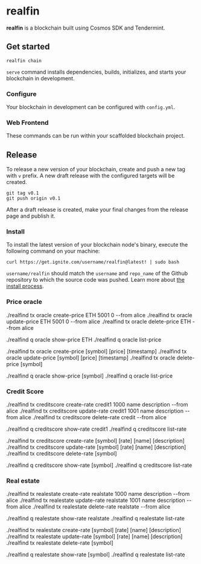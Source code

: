 # realfin
**realfin** is a blockchain built using Cosmos SDK and Tendermint.

## Get started

```
realfin chain
```

`serve` command installs dependencies, builds, initializes, and starts your blockchain in development.

### Configure

Your blockchain in development can be configured with `config.yml`.

### Web Frontend
These commands can be run within your scaffolded blockchain project. 

## Release
To release a new version of your blockchain, create and push a new tag with `v` prefix. A new draft release with the configured targets will be created.

```
git tag v0.1
git push origin v0.1
```

After a draft release is created, make your final changes from the release page and publish it.

### Install
To install the latest version of your blockchain node's binary, execute the following command on your machine:

```
curl https://get.ignite.com/username/realfin@latest! | sudo bash
```
`username/realfin` should match the `username` and `repo_name` of the Github repository to which the source code was pushed. Learn more about [the install process](https://github.com/allinbits/starport-installer).


### Price oracle

./realfind tx oracle create-price ETH 5001 0 --from alice
./realfind tx oracle update-price ETH 5001 0 --from alice
./realfind tx oracle delete-price ETH --from alice

./realfind q oracle show-price ETH
./realfind q oracle list-price


./realfind tx oracle create-price [symbol] [price] [timestamp]
./realfind tx oracle update-price [symbol] [price] [timestamp]
./realfind tx oracle delete-price [symbol]

./realfind q oracle show-price [symbol]
./realfind q oracle list-price

### Credit Score

./realfind tx creditscore create-rate credit1 1000 name description --from alice
./realfind tx creditscore update-rate credit1 1001 name description --from alice
./realfind tx creditscore delete-rate credit --from alice

./realfind q creditscore show-rate credit1
./realfind q creditscore list-rate

./realfind tx creditscore create-rate [symbol] [rate] [name] [description]
./realfind tx creditscore update-rate [symbol] [rate] [name] [description]
./realfind tx creditscore delete-rate [symbol]

./realfind q creditscore show-rate [symbol]
./realfind q creditscore list-rate

### Real estate

./realfind tx realestate create-rate realstate 1000 name description --from alice
./realfind tx realestate update-rate realstate 1001 name description --from alice
./realfind tx realestate delete-rate realstate --from alice

./realfind q realestate show-rate realstate
./realfind q realestate list-rate

./realfind tx realestate create-rate [symbol] [rate] [name] [description]
./realfind tx realestate update-rate [symbol] [rate] [name] [description]
./realfind tx realestate delete-rate [symbol]

./realfind q realestate show-rate [symbol]
./realfind q realestate list-rate